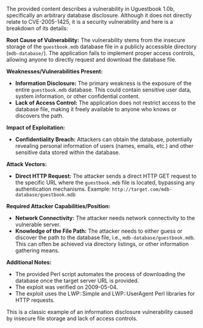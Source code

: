 The provided content describes a vulnerability in Uguestbook 1.0b, specifically an arbitrary database disclosure. Although it does not directly relate to CVE-2005-1425, it is a security vulnerability and here is a breakdown of its details:

**Root Cause of Vulnerability:**
The vulnerability stems from the insecure storage of the `guestbook.mdb` database file in a publicly accessible directory (`mdb-database/`). The application fails to implement proper access controls, allowing anyone to directly request and download the database file.

**Weaknesses/Vulnerabilities Present:**
* **Information Disclosure:** The primary weakness is the exposure of the entire `guestbook.mdb` database. This could contain sensitive user data, system information, or other confidential content.
* **Lack of Access Control:** The application does not restrict access to the database file, making it freely available to anyone who knows or discovers the path.

**Impact of Exploitation:**
* **Confidentiality Breach:** Attackers can obtain the database, potentially revealing personal information of users (names, emails, etc.) and other sensitive data stored within the database.

**Attack Vectors:**
* **Direct HTTP Request:** The attacker sends a direct HTTP GET request to the specific URL where the `guestbook.mdb` file is located, bypassing any authentication mechanisms. Example: `http://target.com/mdb-database/guestbook.mdb`

**Required Attacker Capabilities/Position:**
* **Network Connectivity:** The attacker needs network connectivity to the vulnerable server.
* **Knowledge of the File Path:** The attacker needs to either guess or discover the path to the database file, i.e., `mdb-database/guestbook.mdb`. This can often be achieved via directory listings, or other information gathering means.

**Additional Notes:**
* The provided Perl script automates the process of downloading the database once the target server URL is provided.
* The exploit was verified on 2009-05-04.
* The exploit uses the LWP::Simple and LWP::UserAgent Perl libraries for HTTP requests.

This is a classic example of an information disclosure vulnerability caused by insecure file storage and lack of access controls.